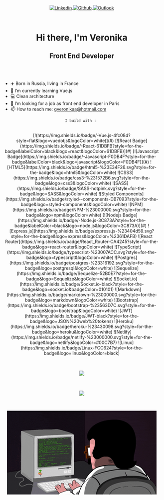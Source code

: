 <p align="center">
  <a href="https://www.linkedin.com/in/veronika-grebenshchikova-735ba8214/">
    <img align="center" height="27px" alt="Linkedin" width="100px" src="https://img.shields.io/badge/Linkedin-0A66C2?style=for-the-badge&logo=Linkedin&logoColor=white" />
  </a>

  <a href="https://github.com/g-veronika">
    <img align="center" height="27px" alt="Github" width="100px" src="https://img.shields.io/badge/Github-181717?style=for-the-badge&logo=Github&logoColor=white" />
  </a>
<a href="mailto:gveronikaa@hotmail.com">
  <img align="center" height="27px" alt="Outlook" width="100px" src="https://img.shields.io/badge/outlook-0072C6?style=for-the-badge&logo=microsoft&logoColor=white" />
</a>
</p>
<br />

<h1 align="center"> Hi there, I'm Veronika </h1>
<h2 align="center">Front End Developer</h2><br/><br/>


- ✈️ Born in Russia, living in France 
- 🌱 I’m currently learning Vue.js
- 💻 Clean architecture
- 🤔 I’m looking for a job as front end developer in Paris
- 📫 How to reach me: gveronikaa@hotmail.com


<div align="center">

    I build with : 
  <br/>
[!(https://img.shields.io/badge/-Vue.js-4fc08d?style=flat&logo=vuedotjs&logoColor=white)](#)
[![React Badge](https://img.shields.io/badge/-React-61DBFB?style=for-the-badge&labelColor=black&logo=react&logoColor=61DBFB)](#)
[![Javascript Badge](https://img.shields.io/badge/-Javascript-F0DB4F?style=for-the-badge&labelColor=black&logo=javascript&logoColor=F0DB4F)](#) 
![HTML5](https://img.shields.io/badge/html5-%23E34F26.svg?style=for-the-badge&logo=html5&logoColor=white)
![CSS3](https://img.shields.io/badge/css3-%231572B6.svg?style=for-the-badge&logo=css3&logoColor=white)
![SASS](https://img.shields.io/badge/SASS-hotpink.svg?style=for-the-badge&logo=SASS&logoColor=white)
![Styled Components](https://img.shields.io/badge/styled--components-DB7093?style=for-the-badge&logo=styled-components&logoColor=white)
![NPM](https://img.shields.io/badge/NPM-%23000000.svg?style=for-the-badge&logo=npm&logoColor=white)
[![Nodejs Badge](https://img.shields.io/badge/-Node.js-3C873A?style=for-the-badge&labelColor=black&logo=node.js&logoColor=3C873A)](#)
![Express.js](https://img.shields.io/badge/express.js-%23404d59.svg?style=for-the-badge&logo=express&logoColor=%2361DAFB)
![React Router](https://img.shields.io/badge/React_Router-CA4245?style=for-the-badge&logo=react-router&logoColor=white)
![TypeScript](https://img.shields.io/badge/typescript-%23007ACC.svg?style=for-the-badge&logo=typescript&logoColor=white)
![Postgres](https://img.shields.io/badge/postgres-%23316192.svg?style=for-the-badge&logo=postgresql&logoColor=white)
![Sequelize](https://img.shields.io/badge/Sequelize-52B0E7?style=for-the-badge&logo=Sequelize&logoColor=white)
![Socket.io](https://img.shields.io/badge/Socket.io-black?style=for-the-badge&logo=socket.io&badgeColor=010101)
![Markdown](https://img.shields.io/badge/markdown-%23000000.svg?style=for-the-badge&logo=markdown&logoColor=white)
![Bootstrap](https://img.shields.io/badge/bootstrap-%23563D7C.svg?style=for-the-badge&logo=bootstrap&logoColor=white)
![JWT](https://img.shields.io/badge/JWT-black?style=for-the-badge&logo=JSON%20web%20tokens)
![Heroku](https://img.shields.io/badge/heroku-%23430098.svg?style=for-the-badge&logo=heroku&logoColor=white)
![Netlify](https://img.shields.io/badge/netlify-%23000000.svg?style=for-the-badge&logo=netlify&logoColor=#00C7B7)
![Linux](https://img.shields.io/badge/Linux-FCC624?style=for-the-badge&logo=linux&logoColor=black)
</div>

<br />
<br />
<p align="center"><img src="https://github-readme-stats.vercel.app/api?username=g-veronika&show_icons=true&theme=cobalt" /></p>

<br />
<p align="center"><img src="https://media.giphy.com/media/vFKqnCdLPNOKc/giphy.gif" /></p>


<br />

<p align="center"><img src=assets/imgs/gifs/giphy.gif /></p>
